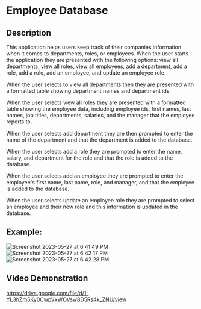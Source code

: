 # Employee Database

## Description
This application helps users keep track of their companies information when it comes to departments, roles, or employees. When the user starts the application they are presented with the following options: view all departments, view all roles, view all employees, add a department, add a role, add a role, add an employee, and update an employee role.

When the user selects to view all departments then they are presented with a formatted table showing department names and department ids.

When the user selects view all roles they are presented with a formatted table showing the employee data, including employee ids, first names, last names, job titles, departments, salaries, and the manager that the employee reports to.

When the user selects add department they are then prompted to enter the name of the department and that the department is added to the database.

When the user selects add a role they are prompted to enter the name, salary, and department for the role and that the role is added to the database.

When the user selects add an employee they are prompted to enter the employee's first name, last name, role, and manager, and that the employee is added to the database.

When the user selects update an employee role they are prompted to select an employee and their new role and this information is updated in the database.

## Example:
![Screenshot 2023-05-27 at 6 41 49 PM](https://github.com/ZmCoder2/employee-tracker/assets/126508376/7d555d5f-65e2-48f5-9f7d-43105bb17758)
![Screenshot 2023-05-27 at 6 42 17 PM](https://github.com/ZmCoder2/employee-tracker/assets/126508376/2c1c47ff-b664-4a1b-ae4a-c633039dd835)
![Screenshot 2023-05-27 at 6 42 28 PM](https://github.com/ZmCoder2/employee-tracker/assets/126508376/1fc7fee6-7e08-4432-8f15-70b752cbfa49)

## Video Demonstration
https://drive.google.com/file/d/1-YL3hZm5Ky0CwpVxWOVsw8D5Rs4k_ZNU/view
